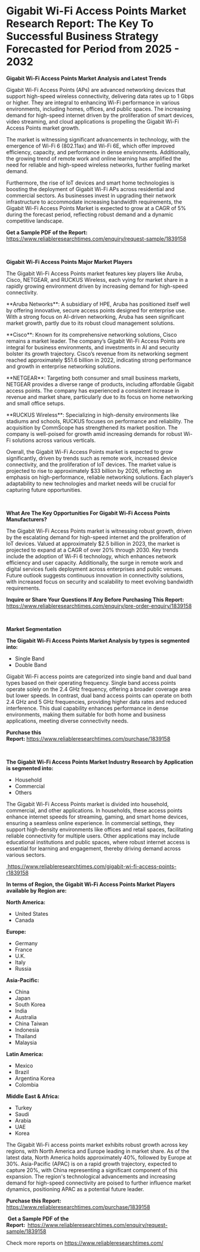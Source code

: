 <p><h1>Gigabit Wi-Fi Access Points Market Research Report: The Key To Successful Business Strategy Forecasted for Period from 2025 - 2032</h1></p><p><strong>Gigabit Wi-Fi Access Points Market Analysis and Latest Trends</strong></p>
<p><p>Gigabit Wi-Fi Access Points (APs) are advanced networking devices that support high-speed wireless connectivity, delivering data rates up to 1 Gbps or higher. They are integral to enhancing Wi-Fi performance in various environments, including homes, offices, and public spaces. The increasing demand for high-speed internet driven by the proliferation of smart devices, video streaming, and cloud applications is propelling the Gigabit Wi-Fi Access Points market growth.</p><p>The market is witnessing significant advancements in technology, with the emergence of Wi-Fi 6 (802.11ax) and Wi-Fi 6E, which offer improved efficiency, capacity, and performance in dense environments. Additionally, the growing trend of remote work and online learning has amplified the need for reliable and high-speed wireless networks, further fueling market demand.</p><p>Furthermore, the rise of IoT devices and smart home technologies is boosting the deployment of Gigabit Wi-Fi APs across residential and commercial sectors. As businesses invest in upgrading their network infrastructure to accommodate increasing bandwidth requirements, the Gigabit Wi-Fi Access Points Market is expected to grow at a CAGR of 5% during the forecast period, reflecting robust demand and a dynamic competitive landscape.</p></p>
<p><strong>Get a Sample PDF of the Report:&nbsp;</strong> <a href="https://www.reliableresearchtimes.com/enquiry/request-sample/1839158?utm_campaign=2457&utm_medium=2&utm_source=Github&utm_content=ia&utm_term=15022025&utm_id=gigabit-wi-fi-access-points">https://www.reliableresearchtimes.com/enquiry/request-sample/1839158</a></p>
<p>&nbsp;</p>
<p><strong>Gigabit Wi-Fi Access Points Major Market Players</strong></p>
<p><p>The Gigabit Wi-Fi Access Points market features key players like Aruba, Cisco, NETGEAR, and RUCKUS Wireless, each vying for market share in a rapidly growing environment driven by increasing demand for high-speed connectivity.</p><p>**Aruba Networks**: A subsidiary of HPE, Aruba has positioned itself well by offering innovative, secure access points designed for enterprise use. With a strong focus on AI-driven networking, Aruba has seen significant market growth, partly due to its robust cloud management solutions. </p><p>**Cisco**: Known for its comprehensive networking solutions, Cisco remains a market leader. The company’s Gigabit Wi-Fi Access Points are integral for business environments, and investments in AI and security bolster its growth trajectory. Cisco’s revenue from its networking segment reached approximately $51.6 billion in 2022, indicating strong performance and growth in enterprise networking solutions.</p><p>**NETGEAR**: Targeting both consumer and small business markets, NETGEAR provides a diverse range of products, including affordable Gigabit access points. The company has experienced a consistent increase in revenue and market share, particularly due to its focus on home networking and small office setups.</p><p>**RUCKUS Wireless**: Specializing in high-density environments like stadiums and schools, RUCKUS focuses on performance and reliability. The acquisition by CommScope has strengthened its market position. The company is well-poised for growth amid increasing demands for robust Wi-Fi solutions across various verticals.</p><p>Overall, the Gigabit Wi-Fi Access Points market is expected to grow significantly, driven by trends such as remote work, increased device connectivity, and the proliferation of IoT devices. The market value is projected to rise to approximately $33 billion by 2026, reflecting an emphasis on high-performance, reliable networking solutions. Each player’s adaptability to new technologies and market needs will be crucial for capturing future opportunities.</p></p>
<p>&nbsp;</p>
<p><strong>What Are The Key Opportunities For Gigabit Wi-Fi Access Points Manufacturers?</strong></p>
<p><p>The Gigabit Wi-Fi Access Points market is witnessing robust growth, driven by the escalating demand for high-speed internet and the proliferation of IoT devices. Valued at approximately $2.5 billion in 2023, the market is projected to expand at a CAGR of over 20% through 2030. Key trends include the adoption of Wi-Fi 6 technology, which enhances network efficiency and user capacity. Additionally, the surge in remote work and digital services fuels deployment across enterprises and public venues. Future outlook suggests continuous innovation in connectivity solutions, with increased focus on security and scalability to meet evolving bandwidth requirements.</p></p>
<p><strong>Inquire or Share Your Questions If Any Before Purchasing This Report:</strong> <a href="https://www.reliableresearchtimes.com/enquiry/pre-order-enquiry/1839158?utm_campaign=2457&utm_medium=2&utm_source=Github&utm_content=ia&utm_term=15022025&utm_id=gigabit-wi-fi-access-points">https://www.reliableresearchtimes.com/enquiry/pre-order-enquiry/1839158</a></p>
<p>&nbsp;</p>
<p><strong>Market Segmentation</strong></p>
<p><strong>The Gigabit Wi-Fi Access Points Market Analysis by types is segmented into:</strong></p>
<p><ul><li>Single Band</li><li>Double Band</li></ul></p>
<p><p>Gigabit Wi-Fi access points are categorized into single band and dual band types based on their operating frequency. Single band access points operate solely on the 2.4 GHz frequency, offering a broader coverage area but lower speeds. In contrast, dual band access points can operate on both 2.4 GHz and 5 GHz frequencies, providing higher data rates and reduced interference. This dual capability enhances performance in dense environments, making them suitable for both home and business applications, meeting diverse connectivity needs.</p></p>
<p><strong>Purchase this Report:&nbsp;</strong><a href="https://www.reliableresearchtimes.com/purchase/1839158?utm_campaign=2457&utm_medium=2&utm_source=Github&utm_content=ia&utm_term=15022025&utm_id=gigabit-wi-fi-access-points">https://www.reliableresearchtimes.com/purchase/1839158</a></p>
<p>&nbsp;</p>
<p><strong>The Gigabit Wi-Fi Access Points Market Industry Research by Application is segmented into:</strong></p>
<p><ul><li>Household</li><li>Commercial</li><li>Others</li></ul></p>
<p><p>The Gigabit Wi-Fi Access Points market is divided into household, commercial, and other applications. In households, these access points enhance internet speeds for streaming, gaming, and smart home devices, ensuring a seamless online experience. In commercial settings, they support high-density environments like offices and retail spaces, facilitating reliable connectivity for multiple users. Other applications may include educational institutions and public spaces, where robust internet access is essential for learning and engagement, thereby driving demand across various sectors.</p></p>
<p><a href="https://www.reliableresearchtimes.com/gigabit-wi-fi-access-points-r1839158?utm_campaign=2457&utm_medium=2&utm_source=Github&utm_content=ia&utm_term=15022025&utm_id=gigabit-wi-fi-access-points">&nbsp;https://www.reliableresearchtimes.com/gigabit-wi-fi-access-points-r1839158</a></p>
<p><strong>In terms of Region, the Gigabit Wi-Fi Access Points Market Players available by Region are:</strong></p>
<p>
    <p> <strong> North America: </strong>
        <ul>
            <li>United States</li>
            <li>Canada</li>
        </ul>
        </p> 
    <p> <strong> Europe: </strong>
        <ul>
            <li>Germany</li>
            <li>France</li>
            <li>U.K.</li>
            <li>Italy</li>
            <li>Russia</li>
        </ul>
        </p> 
    <p> <strong> Asia-Pacific: </strong>
        <ul>
            <li>China</li>
            <li>Japan</li>
            <li>South Korea</li>
            <li>India</li>
            <li>Australia</li>
            <li>China Taiwan</li>
            <li>Indonesia</li>
            <li>Thailand</li>
            <li>Malaysia</li>
        </ul>
        </p> 
    <p> <strong> Latin America: </strong>
        <ul>
            <li>Mexico</li>
            <li>Brazil</li>
            <li>Argentina Korea</li>
            <li>Colombia</li>
        </ul>
        </p> 
    <p> <strong> Middle East & Africa: </strong>
        <ul>
            <li>Turkey</li>
            <li>Saudi</li>
            <li>Arabia</li>
            <li>UAE</li>
            <li>Korea</li>
        </ul>
    </p>
    </p>
<p><p>The Gigabit Wi-Fi access points market exhibits robust growth across key regions, with North America and Europe leading in market share. As of the latest data, North America holds approximately 40%, followed by Europe at 30%. Asia-Pacific (APAC) is on a rapid growth trajectory, expected to capture 20%, with China representing a significant component of this expansion. The region's technological advancements and increasing demand for high-speed connectivity are poised to further influence market dynamics, positioning APAC as a potential future leader.</p></p>
<p><strong>Purchase this Report: </strong><a href="https://www.reliableresearchtimes.com/purchase/1839158?utm_campaign=2457&utm_medium=2&utm_source=Github&utm_content=ia&utm_term=15022025&utm_id=gigabit-wi-fi-access-points">https://www.reliableresearchtimes.com/purchase/1839158</a></p>
<p>&nbsp;<strong>Get a Sample PDF of the Report:&nbsp;&nbsp;</strong><a href="https://www.reliableresearchtimes.com/enquiry/request-sample/1839158?utm_campaign=2457&utm_medium=2&utm_source=Github&utm_content=ia&utm_term=15022025&utm_id=gigabit-wi-fi-access-points">https://www.reliableresearchtimes.com/enquiry/request-sample/1839158</a></p>
<p><strong></strong></p>
<p>Check more reports on <a href="https://www.reliableresearchtimes.com/?utm_campaign=2457&utm_medium=2&utm_source=Github&utm_content=ia&utm_term=15022025&utm_id=gigabit-wi-fi-access-points">https://www.reliableresearchtimes.com/</a></p>